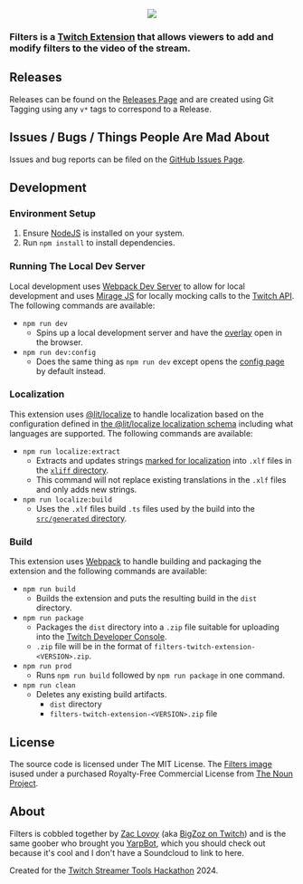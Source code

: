 <p align="center">
  <a href="#">
    <picture>
      <img src="images/listingAssets/screenshots/screenshot1.gif">
    </picture>
  </a>
</p>

### Filters is a [Twitch Extension](https://dev.twitch.tv/docs/extensions/) that allows viewers to add and modify filters to the video of the stream.

## Releases

Releases can be found on the [Releases Page](https://github.com/Zozman/filters-twitch-extension/releases) and are created using Git Tagging using any `v*` tags to correspond to a Release. 

## Issues / Bugs / Things People Are Mad About

Issues and bug reports can be filed on the [GitHub Issues Page](https://github.com/Zozman/filters-twitch-extension/issues).

## Development

### Environment Setup

1. Ensure [NodeJS](https://nodejs.org/en) is installed on your system.
2. Run `npm install` to install dependencies.

### Running The Local Dev Server

Local development uses [Webpack Dev Server](https://webpack.js.org/configuration/dev-server/) to allow for local development and uses [Mirage JS](https://miragejs.com/) for locally mocking calls to the [Twitch API](https://dev.twitch.tv/docs/api/).  The following commands are available:

- `npm run dev`
    - Spins up a local development server and have the [overlay](./src/overlay/) open in the browser.
- `npm run dev:config`
    - Does the same thing as `npm run dev` except opens the [config page](./src/config/) by default instead.

### Localization

This extension uses [@lit/localize](https://lit.dev/docs/localization/overview/) to handle localization based on the configuration defined in [the @lit/localize localization schema](./lit-localize.json) including what languages are supported.  The following commands are available:

- `npm run localize:extract`
    - Extracts and updates strings [marked for localization](https://lit.dev/docs/localization/overview/#making-strings-and-templates-localizable) into `.xlf` files in the [`xliff` directory](./xliff/).
    - This command will not replace existing translations in the `.xlf` files and only adds new strings.
- `npm run localize:build`
    - Uses the `.xlf` files build `.ts` files used by the build into the [`src/generated` directory](./src/generated).

### Build

This extension uses [Webpack](https://webpack.js.org/) to handle building and packaging the extension and the following commands are available:

- `npm run build`
    - Builds the extension and puts the resulting build in the `dist` directory.
- `npm run package`
    - Packages the `dist` directory into a `.zip` file suitable for uploading into the [Twitch Developer Console](https://dev.twitch.tv/console).
    - `.zip` file will be in the format of `filters-twitch-extension-<VERSION>.zip`.
- `npm run prod`
    - Runs `npm run build` followed by `npm run package` in one command.
- `npm run clean`
    - Deletes any existing build artifacts.
        - `dist` directory
        - `filters-twitch-extension-<VERSION>.zip` file

## License

The source code is licensed under The MIT License.  The [Filters image](./images/filters/filtersOriginal.svg) isused under a purchased Royalty-Free Commercial License from [The Noun Project](https://thenounproject.com/icon/video-effect-3554427/).

## About

Filters is cobbled together by [Zac Lovoy](https://thenounproject.com/icon/video-effect-3554427/) (aka [BigZoz on Twitch](https://www.twitch.tv/bigzoz)) and is the same goober who brought you [YarpBot](https://yarpbot.com), which you should check out because it's cool and I don't have a Soundcloud to link to here.

Created for the [Twitch Streamer Tools Hackathon](https://twitchstreamertools.devpost.com/) 2024.
